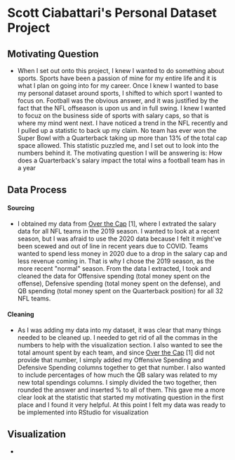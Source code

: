 # Scott Ciabattari's Personal Dataset Project

## Motivating Question
- When I set out onto this project, I knew I wanted to do something about sports.  Sports have been a passion of mine for my entire life and it is what I plan on going into for my career. Once I knew I wanted to base my personal dataset around sports, I shifted to which sport I wanted to focus on.  Football was the obvious answer, and it was justified by the fact that the NFL offseason is upon us and in full swing.  I knew I wanted to focuz on the business side of sports with salary caps, so that is where my mind went next.  I have noticed a trend in the NFL recently and I pulled up a statistic to back up my claim. No team has ever won the Super Bowl with a Quarterback taking up more than 13% of the total cap space allowed. This statistic puzzled me, and I set out to look into the numbers behind it.  The motivating question I will be answering is: How does a Quarterback's salary impact the total wins a football team has in a year

## Data Process
#### Sourcing
- I obtained my data from <a href="https://overthecap.com/"> Over the Cap</a> [1], where I extrated the salary data for all NFL teams in the 2019 season.  I wanted to look at a recent season, but I was afraid to use the 2020 data because I felt it might've been scewed and out of line in recent years due to COVID.  Teams wanted to spend less money in 2020 due to a drop in the salary cap and less revenue coming in.  That is why I chose the 2019 season, as the more recent "normal" season.  From the data I extracted, I took and cleaned the data for Offensive spending (total money spent on the offense), Defensive spending (total money spent on the defense), and QB spending (total money spent on the Quarterback position) for all 32 NFL teams.  

#### Cleaning 
- As I was adding my data into my dataset, it was clear that many things needed to be cleaned up.  I needed to get rid of all the commas in the numbers to help with the visualization section.  I also wanted to see the total amount spent by each team, and since <a href="https://overthecap.com/"> Over the Cap</a> [1] did not provide that number, I simply added my Offensive Spending and Defensive Spending columns together to get that number.  I also wanted to include percentages of how much the QB salary was related to my new total spendings columns.  I simply divided the two together, then rounded the answer and inserted % to all of them.  This gave me a more clear look at the statistic that started my motivating question in the first place and I found it very helpful. At this point I felt my data was ready to be implemented into RStudio for visualization

## Visualization
- 


